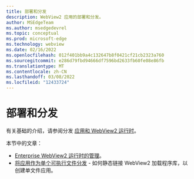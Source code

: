 ```yaml
---
title: 部署和分发
description: WebView2 应用的部署和分发。
author: MSEdgeTeam
ms.author: msedgedevrel
ms.topic: conceptual
ms.prod: microsoft-edge
ms.technology: webview
ms.date: 02/16/2022
ms.openlocfilehash: 012f401bb9a4c132647b8f0421cf21cb2323a760
ms.sourcegitcommit: e286d79fbd94666df7596bd2633fb60fe08e86fb
ms.translationtype: MT
ms.contentlocale: zh-CN
ms.lasthandoff: 03/08/2022
ms.locfileid: "12433724"
---
```

# <a name="deployment-and-distribution"></a>部署和分发

有关基础的介绍，请参阅分发 [应用和 WebView2 运行时](distribution.md)。

本节中的文章：

* [Enterprise WebView2 运行时的管理](enterprise.md)。
* [将应用作为单个可执行文件分发](../how-to/static.md) - 如何静态链接 WebView2 加载程序库，以创建单文件应用。

